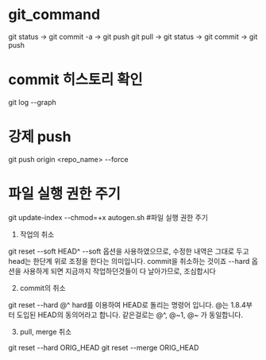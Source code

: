 # git_command

git status -> git commit -a -> git push
git pull -> git status -> git commit -> git push

# commit 히스토리 확인
git log --graph 

# 강제 push
git push origin <repo_name> --force 

# 파일 실행 권한 주기
git update-index --chmod=+x autogen.sh #파일 실행 권한 주기

1. 작업의 취소

git reset --soft HEAD^
--soft 옵션을 사용하였으므로, 수정한 내역은 그대로 두고 head는 한단계 위로 조정을 한다는 의미입니다. commit을 취소하는 것이죠
--hard 옵션을 사용하게 되면 지금까지 작업하던것들이 다 날아가므로, 조심합시다

2. commit의 취소

git reset --hard @^
hard를 이용하여 HEAD로 돌리는 명령어 입니다.
@는 1.8.4부터 도입된 HEAD의 동의어라고 합니다. 같은걸로는 @^, @~1, @~ 가 동일합니다.

3. pull, merge 취소

git reset --hard ORIG_HEAD
git reset --merge ORIG_HEAD